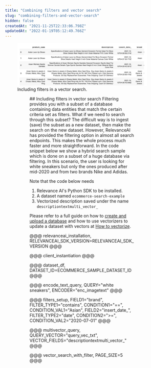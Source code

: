 ```yaml
---
title: "Combining filters and vector search"
slug: "combining-filters-and-vector-search"
hidden: false
createdAt: "2021-11-25T22:33:06.798Z"
updatedAt: "2022-01-19T05:12:49.766Z"
---
```

<figure>
<img src="https://github.com/RelevanceAI/RelevanceAI-readme-docs/blob/v1.1.3/docs_template/GENERAL_FEATURES/_assets/combine.png?raw=true" width="1014" alt="filter+vectors.png" />
<figcaption>Including filters in a vector search.</figcaption>
<figure>
## Including filters in vector search
Filtering provides you with a subset of a database containing data entities that match the certain criteria set as filters. What if we need to search through this subset? The difficult way is to ingest (save) the subset as a new dataset, then make the search on the new dataset. However, RelevanceAI has provided the filtering option in almost all search endpoints. This makes the whole process much faster and more straightforward.
In the code snippet below we show a hybrid search sample which is done on a subset of a huge database via filtering. In this scenario, the user is looking for white sneakers but only the ones produced after mid-2020 and from two brands Nike and Adidas.

Note that the code below needs
1. Relevance AI's Python SDK to be installed.
2. A dataset named `ecommerce-search-example`
3. Vectorized description saved under the name `descriptiontextmulti_vector_`

Please refer to a full guide on how to [create and upload a database](doc:creating-a-dataset) and how to use vectorizers to update a dataset with vectors at [How to vectorize](doc:vectorize-text).

@@@ relevanceai_installation, RELEVANCEAI_SDK_VERSION=RELEVANCEAI_SDK_VERSION @@@

@@@ client_instantiation @@@

@@@ dataset_df, DATASET_ID=ECOMMERCE_SAMPLE_DATASET_ID @@@

@@@ encode_text_query, QUERY="white sneakers", ENCODER="enc_imagetext" @@@

@@@ filters_setup, FIELD1="brand", FILTER_TYPE1="contains", CONDITION1="==", CONDITION_VAL1="Asian", FIELD2="insert_date_", FILTER_TYPE2="date", CONDITION2=">=", CONDITION_VAL2="2020-07-01" @@@

@@@ multivector_query, QUERY_VECTOR="query_vec_txt", VECTOR_FIELDS="descriptiontextmulti_vector_" @@@

@@@ vector_search_with_filter, PAGE_SIZE=5 @@@

